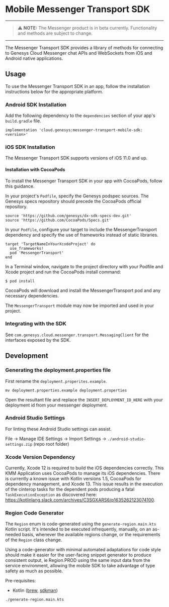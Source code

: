 # Mobile Messenger Transport SDK

---

> ⚠️ **NOTE:** The Messenger product is in beta currently. Functionality and methods are subject to change.

---

The Messenger Transport SDK provides a library of methods for connecting to Genesys Cloud Messenger chat APIs and WebSockets from iOS and Android native applications. 

## Usage

To use the Messenger Transport SDK in an app, follow the installation instructions below for the appropriate platform.

### Android SDK Installation

Add the following dependency to the `dependencies` section of your app's `build.gradle` file.
```
implementation 'cloud.genesys:messenger-transport-mobile-sdk:<version>' 
```

### iOS SDK Installation

The Messenger Transport SDK supports versions of iOS 11.0 and up.

#### Installation with CocoaPods

To install the Messenger Transport SDK in your app with CocoaPods, follow this guidance.

In your project's `Podfile`, specify the Genesys podspec sources. The Genesys specs repository should precede the CocoaPods official repository. 

```
source 'https://github.com/genesys/dx-sdk-specs-dev.git'
source 'https://github.com/CocoaPods/Specs.git'
```

In your `Podfile`, configure your target to include the MessengerTransport dependency and specify the use of frameworks instead of static libraries.

```
target 'TargetNameInYourXcodeProject' do
  use_frameworks!
  pod 'MessengerTransport'
end
```

In a Terminal window, navigate to the project directory with your Podfile and Xcode project and run the CocoaPods install command:

`$ pod install`

CocoaPods will download and install the MessengerTransport pod and any necessary dependencies.

The `MessengerTransport` module may now be imported and used in your project.

### Integrating with the SDK 

See `com.genesys.cloud.messenger.transport.MessagingClient` for the interfaces exposed by the SDK.

## Development

### Generating the deployment.properties file

First rename the `deployment.properites.example`.

```
mv deployment.properties.example deployment.properties
```

Open the resultant file and replace the `INSERT_DEPLOYMENT_ID_HERE` with your deployment id from your messenger deployment.

### Android Studio Settings

For linting these Android Studio settings can assist.

File -> Manage IDE Settings -> Import Settings -> `./android-studio-settings.zip` (repo root folder)

### Xcode Version Dependency

Currently, Xcode 12 is required to build the iOS dependencies correctly. This KMM Application uses CocoaPods to manage its iOS dependencies. There is currently a known issue with Kotlin versions 1.5, CocoaPods for dependency management, and Xcode 13. This issue results in the execution of the cinterop tasks for the dependent pods producing a fatal `TaskExecutionException` as discovered here: https://kotlinlang.slack.com/archives/C3SGXARS6/p1635262123074100.

### Region Code Generator

The `Region` enum is code-generated using the `generate-region.main.kts` Kotlin script. It's intended to be executed infrequently, manually, on an as-needed basis, whenever the available regions change, or the requirements of the `Region` class change.

Using a code-generator with minimal automated adaptations for code style should make it easier for the user-facing snippet generator to produce consistent output, ie Region.PROD using the same input data from the service environment, allowing the mobile SDK to take advantage of type safety as much as possible.

Pre-requisites:

- Kotlin ([brew](https://formulae.brew.sh/formula/kotlin), [sdkman](https://sdkman.io/sdks#kotlin))

```shell
./generate-region.main.kts
```
